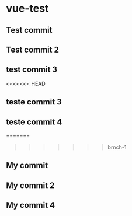 # vue-test


## Test commit

## Test commit 2

## test commit 3

<<<<<<< HEAD
## teste commit 3

## teste commit 4
=======
>>>>>>> brnch-1
## My commit

## My commit 2

## My commit 4